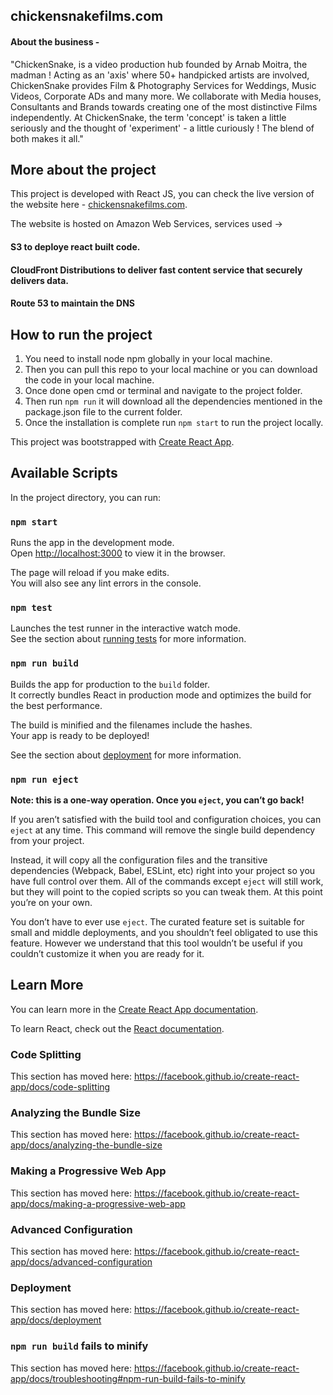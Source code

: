 ## chickensnakefilms.com

#### About the business - 

"ChickenSnake, is a video production hub founded by Arnab Moitra, the madman ! Acting as an 'axis' where 50+ handpicked artists are involved, ChickenSnake provides Film & Photography Services for Weddings, Music Videos, Corporate ADs and many more. ​We collaborate with Media houses, Consultants and Brands towards creating one of the most distinctive Films independently. At ChickenSnake, the term 'concept' is taken a little seriously and the thought of 'experiment' - a little curiously ! The blend of both makes it all."

## More about the project

This project is developed with React JS, you can check the live version of the website here - [chickensnakefilms.com](https://chickensnakefilms.com/).

The website is hosted on Amazon Web Services, services used ->

#### S3 to deploye react built code.

#### CloudFront Distributions to deliver fast content service that securely delivers data.

#### Route 53 to maintain the DNS

## How to run the project

1. You need to install node npm globally in your local machine.
2. Then you can pull this repo to your local machine or you can download the code in your local machine.
3. Once done open cmd or terminal and navigate to the project folder.
4. Then run `npm run` it will download all the dependencies mentioned in the package.json file to the current folder.
5. Once the installation is complete run `npm start` to run the project locally.

This project was bootstrapped with [Create React App](https://github.com/facebook/create-react-app).

## Available Scripts

In the project directory, you can run:

### `npm start`

Runs the app in the development mode.<br />
Open [http://localhost:3000](http://localhost:3000) to view it in the browser.

The page will reload if you make edits.<br />
You will also see any lint errors in the console.

### `npm test`

Launches the test runner in the interactive watch mode.<br />
See the section about [running tests](https://facebook.github.io/create-react-app/docs/running-tests) for more information.

### `npm run build`

Builds the app for production to the `build` folder.<br />
It correctly bundles React in production mode and optimizes the build for the best performance.

The build is minified and the filenames include the hashes.<br />
Your app is ready to be deployed!

See the section about [deployment](https://facebook.github.io/create-react-app/docs/deployment) for more information.

### `npm run eject`

**Note: this is a one-way operation. Once you `eject`, you can’t go back!**

If you aren’t satisfied with the build tool and configuration choices, you can `eject` at any time. This command will remove the single build dependency from your project.

Instead, it will copy all the configuration files and the transitive dependencies (Webpack, Babel, ESLint, etc) right into your project so you have full control over them. All of the commands except `eject` will still work, but they will point to the copied scripts so you can tweak them. At this point you’re on your own.

You don’t have to ever use `eject`. The curated feature set is suitable for small and middle deployments, and you shouldn’t feel obligated to use this feature. However we understand that this tool wouldn’t be useful if you couldn’t customize it when you are ready for it.

## Learn More

You can learn more in the [Create React App documentation](https://facebook.github.io/create-react-app/docs/getting-started).

To learn React, check out the [React documentation](https://reactjs.org/).

### Code Splitting

This section has moved here: https://facebook.github.io/create-react-app/docs/code-splitting

### Analyzing the Bundle Size

This section has moved here: https://facebook.github.io/create-react-app/docs/analyzing-the-bundle-size

### Making a Progressive Web App

This section has moved here: https://facebook.github.io/create-react-app/docs/making-a-progressive-web-app

### Advanced Configuration

This section has moved here: https://facebook.github.io/create-react-app/docs/advanced-configuration

### Deployment

This section has moved here: https://facebook.github.io/create-react-app/docs/deployment

### `npm run build` fails to minify

This section has moved here: https://facebook.github.io/create-react-app/docs/troubleshooting#npm-run-build-fails-to-minify
